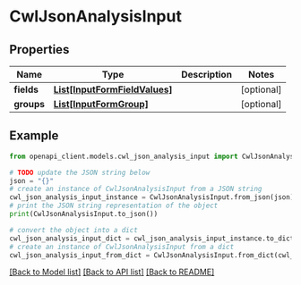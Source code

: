 # CwlJsonAnalysisInput


## Properties

Name | Type | Description | Notes
------------ | ------------- | ------------- | -------------
**fields** | [**List[InputFormFieldValues]**](InputFormFieldValues.md) |  | [optional] 
**groups** | [**List[InputFormGroup]**](InputFormGroup.md) |  | [optional] 

## Example

```python
from openapi_client.models.cwl_json_analysis_input import CwlJsonAnalysisInput

# TODO update the JSON string below
json = "{}"
# create an instance of CwlJsonAnalysisInput from a JSON string
cwl_json_analysis_input_instance = CwlJsonAnalysisInput.from_json(json)
# print the JSON string representation of the object
print(CwlJsonAnalysisInput.to_json())

# convert the object into a dict
cwl_json_analysis_input_dict = cwl_json_analysis_input_instance.to_dict()
# create an instance of CwlJsonAnalysisInput from a dict
cwl_json_analysis_input_from_dict = CwlJsonAnalysisInput.from_dict(cwl_json_analysis_input_dict)
```
[[Back to Model list]](../README.md#documentation-for-models) [[Back to API list]](../README.md#documentation-for-api-endpoints) [[Back to README]](../README.md)


